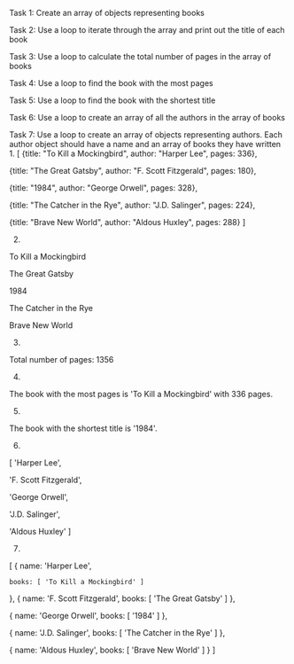 Task 1: Create an array of objects representing books

Task 2: Use a loop to iterate through the array and print out the title of each book

Task 3: Use a loop to calculate the total number of pages in the array of books

Task 4: Use a loop to find the book with the most pages

Task 5: Use a loop to find the book with the shortest title

Task 6: Use a loop to create an array of all the authors in the array of books

Task 7: Use a loop to create an array of objects representing authors. Each author object should have a name and an array of books they have written
1.
[
  {title: "To Kill a Mockingbird", author: "Harper Lee", pages: 336},
  
  {title: "The Great Gatsby", author: "F. Scott Fitzgerald", pages: 180},
  
  {title: "1984", author: "George Orwell", pages: 328},
  
  {title: "The Catcher in the Rye", author: "J.D. Salinger", pages: 224},
  
  {title: "Brave New World", author: "Aldous Huxley", pages: 288}
]

2.
To Kill a Mockingbird

The Great Gatsby

1984

The Catcher in the Rye

Brave New World

3.
Total number of pages: 1356

4.
The book with the most pages is 'To Kill a Mockingbird' with 336 pages.

5.
The book with the shortest title is '1984'.

6.
[
  'Harper Lee',
  
  'F. Scott Fitzgerald',
  
  'George Orwell',
  
  'J.D. Salinger',
  
  'Aldous Huxley'
]

7.
[
  {
    name: 'Harper Lee',
    
    books: [ 'To Kill a Mockingbird' ]
  },
  { name: 'F. Scott Fitzgerald', books: [ 'The Great Gatsby' ] },
  
  { name: 'George Orwell', books: [ '1984' ] },
  
  { name: 'J.D. Salinger', books: [ 'The Catcher in the Rye' ] },
  
  { name: 'Aldous Huxley', books: [ 'Brave New World' ] }
]
